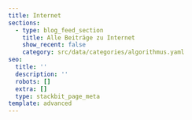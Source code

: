 ```yaml
---
title: Internet
sections:
  - type: blog_feed_section
    title: Alle Beiträge zu Internet
    show_recent: false
    category: src/data/categories/algorithmus.yaml
seo:
  title: ''
  description: ''
  robots: []
  extra: []
  type: stackbit_page_meta
template: advanced
---
```

